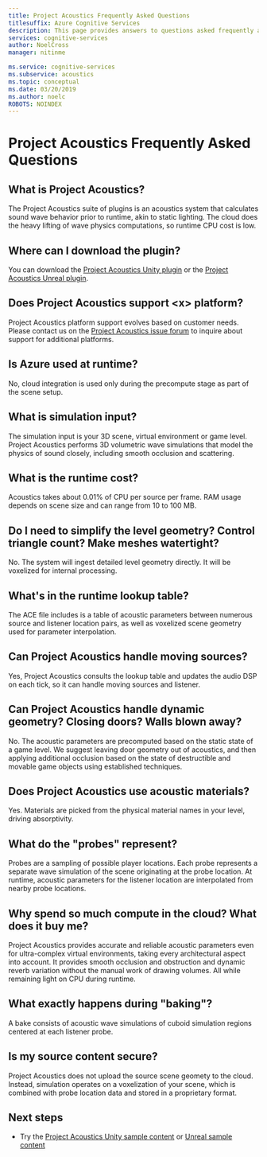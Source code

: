 ```yaml
---
title: Project Acoustics Frequently Asked Questions
titlesuffix: Azure Cognitive Services
description: This page provides answers to questions asked frequently about Project Acoustics, including download instructions and bake process.
services: cognitive-services
author: NoelCross
manager: nitinme

ms.service: cognitive-services
ms.subservice: acoustics
ms.topic: conceptual
ms.date: 03/20/2019
ms.author: noelc
ROBOTS: NOINDEX
---
```

# Project Acoustics Frequently Asked Questions

## What is Project Acoustics?

The Project Acoustics suite of plugins is an acoustics system that calculates sound wave behavior prior to runtime, akin to static lighting. The cloud does the heavy lifting of wave physics computations, so runtime CPU cost is low.  

## Where can I download the plugin?

You can download the [Project Acoustics Unity plugin](https://www.microsoft.com/download/details.aspx?id=57346) or the [Project Acoustics Unreal plugin](https://www.microsoft.com/download/details.aspx?id=58090).

## Does Project Acoustics support &lt;x&gt; platform?

Project Acoustics platform support evolves based on customer needs. Please contact us on the [Project Acoustics issue forum](https://github.com/microsoft/ProjectAcoustics/issues) to inquire about support for additional platforms.

## Is Azure used at runtime?

No, cloud integration is used only during the precompute stage as part of the scene setup.
 
## What is simulation input? 

The simulation input is your 3D scene, virtual environment or game level. Project Acoustics performs 3D volumetric wave simulations that model the physics of sound closely, including smooth occlusion and scattering.
 
## What is the runtime cost?

Acoustics takes about 0.01% of CPU per source per frame. RAM usage depends on scene size and can range from 10 to 100 MB.
 
## Do I need to simplify the level geometry? Control triangle count? Make meshes watertight?

No. The system will ingest detailed level geometry directly. It will be voxelized for internal processing.
 
## What's in the runtime lookup table?

The ACE file includes is a table of acoustic parameters between numerous source and listener location pairs, as well as voxelized scene geometry used for parameter interpolation.
 
## Can Project Acoustics handle moving sources?

Yes, Project Acoustics consults the lookup table and updates the audio DSP on each tick, so it can handle moving sources and listener.
 
## Can Project Acoustics handle dynamic geometry? Closing doors? Walls blown away?

No. The acoustic parameters are precomputed based on the static state of a game level. We suggest leaving door geometry out of acoustics, and then applying additional occlusion based on the state of destructible and movable game objects using established techniques.
 
## Does Project Acoustics use acoustic materials?

Yes. Materials are picked from the physical material names in your level, driving absorptivity.
 
## What do the "probes" represent?

Probes are a sampling of possible player locations. Each probe represents a separate wave simulation of the scene originating at the probe location. At runtime, acoustic parameters for the listener location are interpolated from nearby probe locations.
 
## Why spend so much compute in the cloud? What does it buy me?

Project Acoustics provides accurate and reliable acoustic parameters even for ultra-complex virtual environments, taking every architectural aspect into account. It provides smooth occlusion and obstruction and dynamic reverb variation without the manual work of drawing volumes. All while remaining light on CPU during runtime.

## What exactly happens during "baking"?

A bake consists of acoustic wave simulations of cuboid simulation regions centered at each listener probe.

## Is my source content secure?

Project Acoustics does not upload the source scene geomety to the cloud. Instead, simulation operates on a voxelization of your scene, which is combined with probe location data and stored in a proprietary format.     

## Next steps
* Try the [Project Acoustics Unity sample content](unity-quickstart.md) or [Unreal sample content](unreal-quickstart.md)

